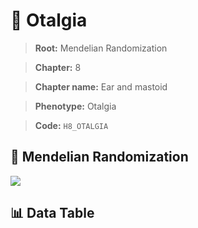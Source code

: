# 🧪 Otalgia

> **Root:** Mendelian Randomization

> **Chapter:** 8  

> **Chapter name:** Ear and mastoid

> **Phenotype:** Otalgia  

> **Code:** `H8_OTALGIA`

## 🧬 Mendelian Randomization  

<img src="/MR/Figures/Forward/H8_OTALGIA.png"/>

## 📊 Data Table

<CsvTableMRF src="/public/MR/Data/Forward/H8_OTALGIA.csv"/>

